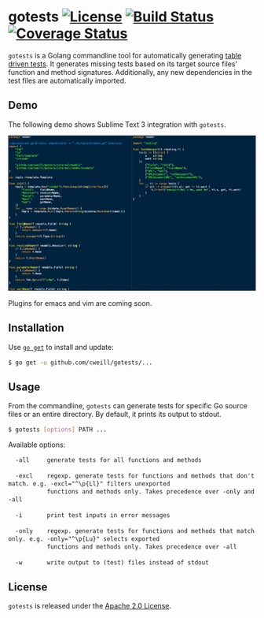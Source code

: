 # gotests [![License](https://img.shields.io/badge/license-Apache%202.0-blue.svg)](https://github.com/cweill/gotests/blob/master/LICENSE) [![Build Status](https://travis-ci.org/cweill/gotests.svg?branch=master)](https://travis-ci.org/cweill/gotests) [![Coverage Status](https://coveralls.io/repos/github/cweill/gotests/badge.svg?branch=master)](https://coveralls.io/github/cweill/gotests?branch=master)

`gotests` is a Golang commandline tool for automatically generating [table driven tests](https://github.com/golang/go/wiki/TableDrivenTests). It generates missing tests based on its target source files' function and method signatures. Additionally, any new dependencies in the test files are automatically imported.

## Demo

The following demo shows Sublime Text 3 integration with `gotests`.

![demo](/editors/SublimeText3/gotests.gif)

Plugins for emacs and vim are coming soon.

## Installation

Use [`go get`](https://golang.org/cmd/go/#hdr-Download_and_install_packages_and_dependencies) to install and update:
```sh
$ go get -u github.com/cweill/gotests/...
```

## Usage

From the commandline, `gotests` can generate tests for specific Go source files or an entire directory. By default, it prints its output to stdout.
```sh
$ gotests [options] PATH ...
```
Available options:
```
  -all     generate tests for all functions and methods
  
  -excl    regexp. generate tests for functions and methods that don't match. e.g. -excl="^\p{Ll}" filters unexported
    	   functions and methods only. Takes precedence over -only and -all
    	   
  -i	   print test inputs in error messages
  
  -only    regexp. generate tests for functions and methods that match only. e.g. -only="^\p{Lu}" selects exported 
           functions and methods only. Takes precedence over -all
  
  -w       write output to (test) files instead of stdout
```

## License

`gotests` is released under the [Apache 2.0 License](http://www.apache.org/licenses/LICENSE-2.0).
